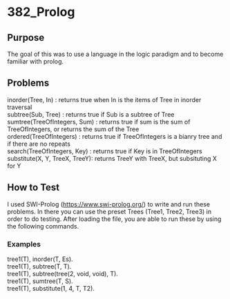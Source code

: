 # 382_Prolog

## Purpose ##
The goal of this was to use a language in the logic paradigm and to become familiar with prolog.

## Problems ##
inorder(Tree, In) : returns true when In is the items of Tree in inorder traversal\
subtree(Sub, Tree) : returns true if Sub is a subtree of Tree\
sumtree(TreeOfIntegers, Sum) : returns true if sum is the sum of TreeOfIntegers, or returns the sum of the Tree\
ordered(TreeOfIntegers) : returns true if TreeOfIntegers is a bianry tree and if there are no repeats\
search(TreeOfIntegers, Key) : returns true if Key is in TreeOfIntegers\
substitute(X, Y, TreeX, TreeY): returns TreeY with TreeX, but subsituting X for Y

## How to Test ##
I used SWI-Prolog (https://www.swi-prolog.org/) to write and run these problems. In there you can use the preset Trees (Tree1, Tree2, Tree3) in order to do testing.
After loading the file, you are able to run these by using the following commands. 

### Examples ###
tree1(T), inorder(T, Es).\
tree1(T), subtree(T, T).\
tree1(T), subtree(tree(2, void, void), T).\
tree1(T), sumtree(T, S).\
tree1(T), substitute(1, 4, T, T2).
